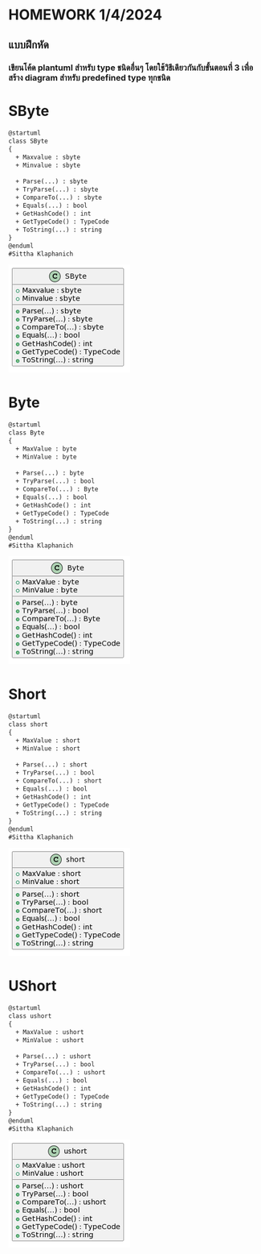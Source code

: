 # HOMEWORK 1/4/2024
## แบบฝึกหัด
### เขียนโค้ด plantuml สำหรับ type ชนิดอื่นๆ โดยใช้วิธีเดียวกันกับขั้นตอนที่ 3 เพื่อสร้าง diagram สำหรับ predefined type ทุกชนิด

# SByte
```plantuml   
@startuml
class SByte
{
  + Maxvalue : sbyte
  + Minvalue : sbyte

  + Parse(...) : sbyte 
  + TryParse(...) : sbyte
  + CompareTo(...) : sbyte
  + Equals(...) : bool
  + GetHashCode() : int
  + GetTypeCode() : TypeCode
  + ToString(...) : string
}
@enduml
#Sittha Klaphanich
```
![](./Images/SByte.png)

# Byte
```plantuml
@startuml
class Byte
{
  + MaxValue : byte
  + MinValue : byte

  + Parse(...) : byte
  + TryParse(...) : bool
  + CompareTo(...) : Byte
  + Equals(...) : bool
  + GetHashCode() : int
  + GetTypeCode() : TypeCode
  + ToString(...) : string
}
@enduml
#Sittha Klaphanich
```
![](./Images/Byte.png)

# Short
```plantuml
@startuml
class short
{
  + MaxValue : short
  + MinValue : short

  + Parse(...) : short
  + TryParse(...) : bool
  + CompareTo(...) : short
  + Equals(...) : bool
  + GetHashCode() : int
  + GetTypeCode() : TypeCode
  + ToString(...) : string
}
@enduml
#Sittha Klaphanich
```
![](./Images/Short.png)

# UShort
```plantuml
@startuml
class ushort
{
  + MaxValue : ushort
  + MinValue : ushort

  + Parse(...) : ushort
  + TryParse(...) : bool
  + CompareTo(...) : ushort
  + Equals(...) : bool
  + GetHashCode() : int
  + GetTypeCode() : TypeCode
  + ToString(...) : string
}
@enduml
#Sittha Klaphanich
```
![](./Images/UShort.png)
